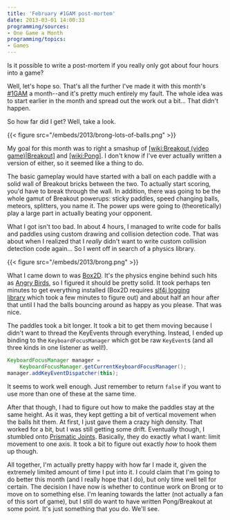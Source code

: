 ```yaml
---
title: 'February #1GAM post-mortem'
date: 2013-03-01 14:00:33
programming/sources:
- One Game a Month
programming/topics:
- Games
---
```

Is it possible to write a post-mortem if you really only got about four hours into a game?

Well, let's hope so. That's all the further I've made it with this month's <a title="One Game A Month" href="http://onegameamonth.com/">#1GAM</a> a month--and it's pretty much entirely my fault. The whole idea was to start earlier in the month and spread out the work out a bit... That didn't happen.

<!--more-->

So how far did I get? Well, take a look.

{{< figure src="/embeds/2013/brong-lots-of-balls.png" >}}

My goal for this month was to right a smashup of [[wiki:Breakout (video game)|Breakout]]() and [[wiki:Pong]](). I don't know if I've ever actually written a version of either, so it seemed like a thing to do.

The basic gameplay would have started with a ball on each paddle with a solid wall of Breakout bricks between the two. To actually start scoring, you'd have to break through the wall. In addition, there was going to be the whole gamut of Breakout powerups: sticky paddles, speed changing balls, meteors, splitters, you name it. The power ups were going to (theoretically) play a large part in actually beating your opponent.

What I got isn't too bad. In about 4 hours, I managed to write code for balls and paddles using custom drawing and collision detection code. That was about when I realized that I *really* didn't want to write custom collision detection code again... So I went off in search of a physics library.

{{< figure src="/embeds/2013/brong.png" >}}

What I came down to was <a title="Box2D" href="http://box2d.org/">Box2D</a>. It's the physics engine behind such hits as <a title="Angry Birds" href="http://www.angrybirds.com/">Angry Birds</a>, so I figured it should be pretty solid. It took perhaps ten minutes to get everything installed (Box2D requires <a title="slf4j" href="http://www.slf4j.org/">slf4j logging library</a> which took a few minutes to figure out) and about half an hour after that until I had the balls bouncing around as happy as you please. That was nice.

The paddles took a bit longer. It took a bit to get them moving because I didn't want to thread the KeyEvents through everything. Instead, I ended up binding to the `KeyboardFocusManager` which got be raw `KeyEvent`s (and all three kinds in one listener as well!).

```java
KeyboardFocusManager manager = 
    KeyboardFocusManager.getCurrentKeyboardFocusManager();
manager.addKeyEventDispatcher(this);
```

It seems to work well enough. Just remember to return `false` if you want to use more than one of these at the same time.

After that though, I had to figure out how to make the paddles stay at the same height. As it was, they kept getting a bit of vertical movement when the balls hit them. At first, I just gave them a crazy high density. That worked for a bit, but I was still getting some drift. Eventually though, I stumbled onto <a title="Box2D manual" href="http://www.box2d.org/manual.html">Prismatic Joints</a>. Basically, they do exactly what I want: limit movement to one axis. It took a bit to figure out exactly *how* to hook them up though.

All together, I'm actually pretty happy with how far I made it, given the extremely limited amount of time I put into it. I could claim that I'm going to do better this month (and I really hope that I do), but only time well tell for certain. The decision I have now is whether to continue work on Brong or to move on to something else. I'm leaning towards the latter (not actually a fan of this sort of game), but I still do want to have written Pong/Breakout at some point. It's just something that you do. We'll see.